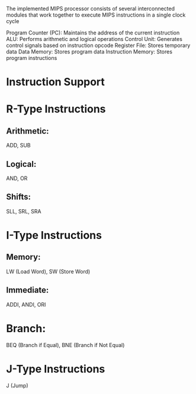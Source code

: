 The implemented MIPS processor consists of several interconnected modules that work together to execute MIPS instructions in a single clock cycle

Program Counter (PC): Maintains the address of the current instruction
ALU: Performs arithmetic and logical operations
Control Unit: Generates control signals based on instruction opcode
Register File: Stores temporary data
Data Memory: Stores program data
Instruction Memory: Stores program instructions

# Instruction Support
# R-Type Instructions
## Arithmetic: 
ADD, SUB
## Logical: 
AND, OR
## Shifts: 
SLL, SRL, SRA

# I-Type Instructions
## Memory: 
LW (Load Word), SW (Store Word)
## Immediate: 
ADDI, ANDI, ORI

# Branch: 
BEQ (Branch if Equal), BNE (Branch if Not Equal)

# J-Type Instructions
J (Jump)
